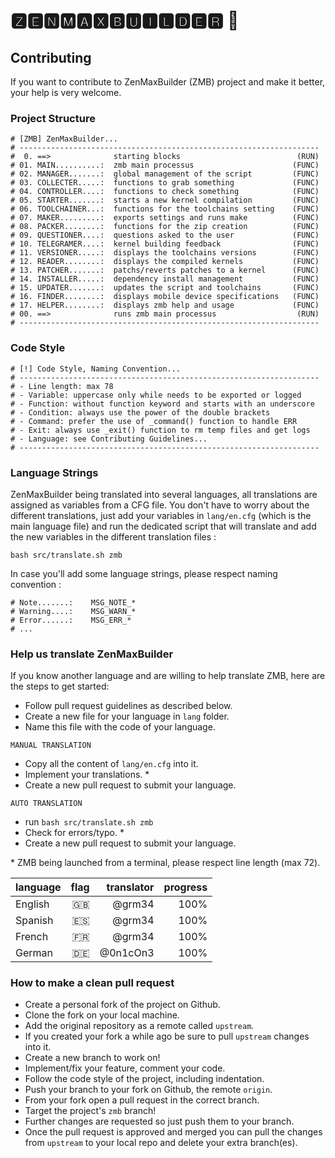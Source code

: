 # 🆉🅴🅽🅼🅰🆇🅱🆄🅸🅻🅳🅴🆁 📲

## Contributing

If you want to contribute to ZenMaxBuilder (ZMB) project and make it better, your help is very welcome.

### Project Structure

    # [ZMB] ZenMaxBuilder...
    # -------------------------------------------------------------------
    #  0. ==>              starting blocks                          (RUN)
    # 01. MAIN..........:  zmb main processus                      (FUNC)
    # 02. MANAGER.......:  global management of the script         (FUNC)
    # 03. COLLECTER.....:  functions to grab something             (FUNC)
    # 04. CONTROLLER....:  functions to check something            (FUNC)
    # 05. STARTER.......:  starts a new kernel compilation         (FUNC)
    # 06. TOOLCHAINER...:  functions for the toolchains setting    (FUNC)
    # 07. MAKER.........:  exports settings and runs make          (FUNC)
    # 08. PACKER........:  functions for the zip creation          (FUNC)
    # 09. QUESTIONER....:  questions asked to the user             (FUNC)
    # 10. TELEGRAMER....:  kernel building feedback                (FUNC)
    # 11. VERSIONER.....:  displays the toolchains versions        (FUNC)
    # 12. READER........:  displays the compiled kernels           (FUNC)
    # 13. PATCHER.......:  patchs/reverts patches to a kernel      (FUNC)
    # 14. INSTALLER.....:  dependency install management           (FUNC)
    # 15. UPDATER.......:  updates the script and toolchains       (FUNC)
    # 16. FINDER........:  displays mobile device specifications   (FUNC)
    # 17. HELPER........:  displays zmb help and usage             (FUNC)
    # 00. ==>              runs zmb main processus                  (RUN)
    # -------------------------------------------------------------------

### Code Style

    # [!] Code Style, Naming Convention...
    # -------------------------------------------------------------------
    # - Line length: max 78
    # - Variable: uppercase only while needs to be exported or logged
    # - Function: without function keyword and starts with an underscore
    # - Condition: always use the power of the double brackets
    # - Command: prefer the use of _command() function to handle ERR
    # - Exit: always use _exit() function to rm temp files and get logs
    # - Language: see Contributing Guidelines...
    # -------------------------------------------------------------------

### Language Strings

ZenMaxBuilder being translated into several languages, all translations are assigned as variables from a CFG file. You don't have to worry about the different translations, just add your variables in `lang/en.cfg` (which is the main language file) and run the dedicated script that will translate and add the new variables in the different translation files :

    bash src/translate.sh zmb

In case you'll add some language strings, please respect naming convention :

    # Note.......:    MSG_NOTE_*
    # Warning....:    MSG_WARN_*
    # Error......:    MSG_ERR_*
    # ...

### Help us translate ZenMaxBuilder

If you know another language and are willing to help translate ZMB, here are the steps to get started:

- Follow pull request guidelines as described below.
- Create a new file for your language in `lang` folder.
- Name this file with the code of your language.

`MANUAL TRANSLATION`
- Copy all the content of `lang/en.cfg` into it.
- Implement your translations. \*
- Create a new pull request to submit your language.

`AUTO TRANSLATION`
- run `bash src/translate.sh zmb`
- Check for errors/typo. \*
- Create a new pull request to submit your language.

\* ZMB being launched from a terminal, please respect line length (max 72).

| language | flag | translator | progress |
| :------- | ---: | ---------: | -------: |
| English  |   🇬🇧 |     @grm34 |     100% |
| Spanish  |   🇪🇸 |     @grm34 |     100% |
| French   |   🇫🇷 |     @grm34 |     100% |
| German   |   🇩🇪 |   @0n1cOn3 |     100% |

### How to make a clean pull request

- Create a personal fork of the project on Github.
- Clone the fork on your local machine.
- Add the original repository as a remote called `upstream`.
- If you created your fork a while ago be sure to pull `upstream` changes into it.
- Create a new branch to work on!
- Implement/fix your feature, comment your code.
- Follow the code style of the project, including indentation.
- Push your branch to your fork on Github, the remote `origin`.
- From your fork open a pull request in the correct branch.
- Target the project's `zmb` branch!
- Further changes are requested so just push them to your branch.
- Once the pull request is approved and merged you can pull the changes
  from `upstream` to your local repo and delete your extra branch(es).

